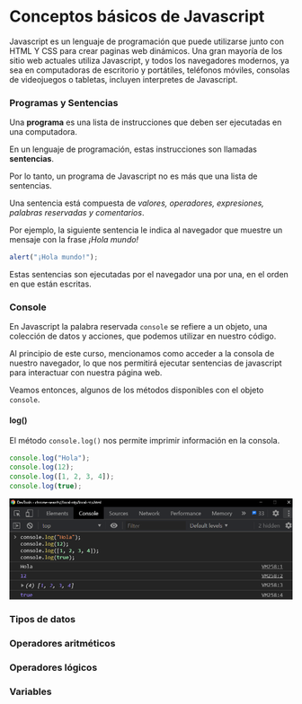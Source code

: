 # Conceptos básicos de Javascript

Javascript es un lenguaje de programación que puede utilizarse junto con HTML Y CSS para crear paginas web dinámicos. Una gran mayoría de los sitio web actuales utiliza Javascript, y todos los navegadores modernos, ya sea en computadoras de escritorio y portátiles, teléfonos móviles, consolas de videojuegos o tabletas, incluyen interpretes de Javascript.

### Programas y Sentencias
Una **programa** es una lista de instrucciones que deben ser ejecutadas en una computadora.

En un lenguaje de programación, estas instrucciones son llamadas **sentencias**.

Por lo tanto, un programa de Javascript no es más que una lista de sentencias.

Una sentencia está compuesta de *valores, operadores, expresiones, palabras reservadas y comentarios*.

Por ejemplo, la siguiente sentencia le indica al navegador que muestre un mensaje con la frase *¡Hola mundo!*

```javascript
alert("¡Hola mundo!");
```

Estas sentencias son ejecutadas por el navegador una por una, en el orden en que están escritas.

### Console
En Javascript la palabra reservada `console` se refiere a un objeto, una colección de datos y acciones, que podemos utilizar en nuestro código.

Al principio de este curso, mencionamos como acceder a la consola de nuestro navegador, lo que nos permitirá ejecutar sentencias de javascript para interactuar con nuestra página web.

Veamos entonces, algunos de los métodos disponibles con el objeto `console`.

#### log()
El método `console.log()` nos permite imprimir información en la consola.

```javascript
console.log("Hola");
console.log(12);
console.log([1, 2, 3, 4]);
console.log(true);
```

<p align="center">
    <img src="./img/js/consoleLog.png">
</p>

### Tipos de datos

### Operadores aritméticos

### Operadores lógicos

### Variables
